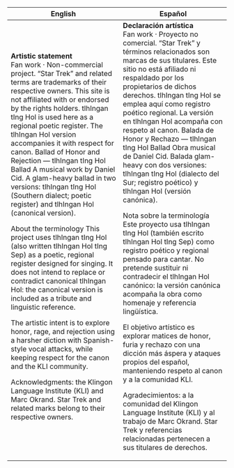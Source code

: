 <table>
  <thead>
    <tr>
      <th>English</th>
      <th>Español</th>
    </tr>
  </thead>
  <tbody>
    <tr>
      <td>
        <strong>Artistic statement</strong><br>
Fan work · Non-commercial project. “Star Trek” and related terms are trademarks of their respective owners. This site is not affiliated with or endorsed by the rights holders. tlhIngan tIng Hol is used here as a regional poetic register. The tlhIngan Hol version accompanies it with respect for canon.
        Ballad of Honor and Rejection — tlhIngan tIng Hol Ballad
A musical work by Daniel Cid. A glam-heavy ballad in two versions:
tlhIngan tIng Hol (Southern dialect; poetic register) and tlhIngan Hol (canonical version).

About the terminology
This project uses tlhIngan tIng Hol (also written tlhIngan Hol tIng Sep) as a poetic, regional register designed for singing.
It does not intend to replace or contradict canonical tlhIngan Hol: the canonical version is included as a tribute and linguistic reference.

The artistic intent is to explore honor, rage, and rejection using a harsher diction with Spanish-style vocal attacks, while keeping respect for the canon and the KLI community.

Acknowledgments: the Klingon Language Institute (KLI) and Marc Okrand.
Star Trek and related marks belong to their respective owners.
      </td>
      <td>
        <strong>Declaración artística</strong><br>
Fan work · Proyecto no comercial. “Star Trek” y términos relacionados son marcas de sus titulares.
Este sitio no está afiliado ni respaldado por los propietarios de dichos derechos.
tlhIngan tIng Hol se emplea aquí como registro poético regional. La versión en tlhIngan Hol acompaña con respeto al canon.
Balada de Honor y Rechazo — tlhIngan tIng Hol Ballad
Obra musical de Daniel Cid. Balada glam-heavy con dos versiones:
tlhIngan tIng Hol (dialecto del Sur; registro poético) y tlhIngan Hol (versión canónica).

Nota sobre la terminología
Este proyecto usa tlhIngan tIng Hol (también escrito tlhIngan Hol tIng Sep) como registro poético y regional pensado para cantar.
No pretende sustituir ni contradecir el tlhIngan Hol canónico: la versión canónica acompaña la obra como homenaje y referencia lingüística.

El objetivo artístico es explorar matices de honor, furia y rechazo con una dicción más áspera y ataques propios del español, manteniendo respeto al canon y a la comunidad KLI.

Agradecimientos: a la comunidad del Klingon Language Institute (KLI) y al trabajo de Marc Okrand.
Star Trek y referencias relacionadas pertenecen a sus titulares de derechos.
      </td>
    </tr>
  </tbody>
</table>
